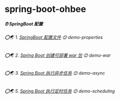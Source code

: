 # spring-boot-ohbee
##### ⏰ SpringBoot 配置
###### ⭕🌏 1. <a  target="_blank" href="https://www.ohbee.cn/ArticleDetails/148">SpringBoot 配置文件</a> 😊 demo-properties
###### ⭕🌏 2. <a  target="_blank" href="https://www.ohbee.cn/ArticleDetails/150">Spring Boot 创建可部署 war 包</a>  😊 demo-war
###### ⭕🌏 3. <a  target="_blank" href="https://www.ohbee.cn/ArticleDetails/151">Spring Boot 执行异步任务</a>  😊 demo-async
###### ⭕🌏 5. <a  target="_blank" href="https://www.ohbee.cn/ArticleDetails/152">Spring Boot 执行定时任务</a>  😊 demo-scheduling
